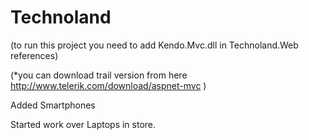 # Technoland
(to run this project you need to add Kendo.Mvc.dll in Technoland.Web references)

(*you can download trail version from here http://www.telerik.com/download/aspnet-mvc )

Added Smartphones

Started work over Laptops in store.
